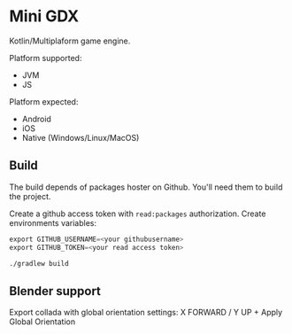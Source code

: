 # Mini GDX

Kotlin/Multiplaform game engine.

Platform supported: 
- JVM
- JS

Platform expected:
- Android
- iOS 
- Native (Windows/Linux/MacOS)

## Build

The build depends of packages hoster on Github.
You'll need them to build the project. 

Create a github access token with `read:packages` authorization.
Create environments variables: 

```kotlin
export GITHUB_USERNAME=<your githubusername>
export GITHUB_TOKEN=<your read access token>
```

```bash
./gradlew build
```

## Blender support

Export collada with global orientation settings: X FORWARD / Y UP + Apply Global Orientation 
